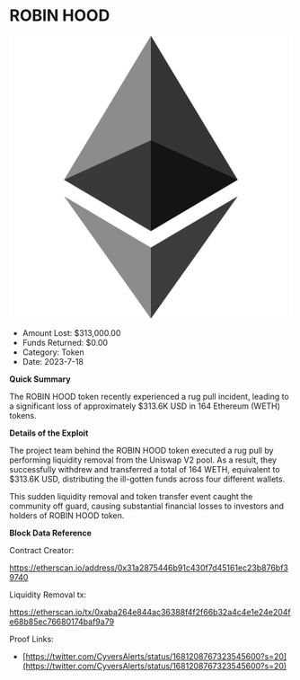 # ROBIN HOOD
![ROBIN HOOD](/rektimages/ROBIN-HOOD-Token-Rug-Pull.png)
- Amount Lost: $313,000.00
- Funds Returned: $0.00
- Category: Token
- Date: 2023-7-18

**Quick Summary**

The ROBIN HOOD token recently experienced a rug pull incident, leading to a significant loss of approximately $313.6K USD in 164 Ethereum (WETH) tokens.

  


 **Details of the Exploit**

The project team behind the ROBIN HOOD token executed a rug pull by performing liquidity removal from the Uniswap V2 pool. As a result, they successfully withdrew and transferred a total of 164  WETH, equivalent to $313.6K  USD, distributing the ill-gotten funds across four different wallets.

  


This sudden liquidity removal and token transfer event caught the community off guard, causing substantial financial losses to investors and holders of ROBIN HOOD token.

  


 **Block Data Reference**

Contract Creator:

https://etherscan.io/address/0x31a2875446b91c430f7d45161ec23b876bf39740

Liquidity Removal tx:

https://etherscan.io/tx/0xaba264e844ac36388f4f2f66b32a4c4e1e24e204fe68b85ec76680174baf9a79


Proof Links:
- [https://twitter.com/CyversAlerts/status/1681208767323545600?s=20](https://twitter.com/CyversAlerts/status/1681208767323545600?s=20)



